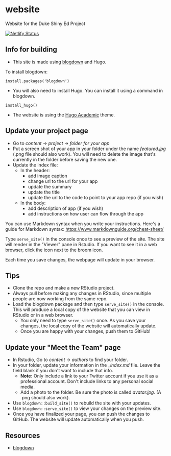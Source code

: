 # website

Website for the Duke Shiny Ed Project

[![Netlify Status](https://api.netlify.com/api/v1/badges/820421fb-e04c-4bfb-b99a-bed0bd3199c8/deploy-status)](https://app.netlify.com/sites/duke-shiny-ed/deploys)

## Info for building 

- This site is made using [blogdown](https://github.com/rstudio/blogdown) and Hugo. 

To install blogdown: 

```
install.packages('blogdown')
```

- You will also need to install Hugo. You can install it using a command in blogdown.

```
install_hugo()
```

- The website is using the [Hugo Academic](https://themes.gohugo.io/academic/) theme.

## Update your project page 

- Go to *content* -> *project* -> *folder for your app*
- Put a screen shot of your app in your folder under the name *featured.jpg* (.png file should also work). You will need to delete the image that's currently in the folder before saving the new one. 
- Update the index file: 
  - In the header: 
    - add image caption
    - change url to the url for your app
    - update the summary
    - update the title
    - update the url to the code to point to your app repo (if you wish)
  - In the body: 
    - add description of app (if you wish)
    - add instructions on how user can flow through the app

You can use Markdown syntax when you write your instructions. Here's a guide for Markdown syntax: https://www.markdownguide.org/cheat-sheet/

Type `serve_site()` in the console once to see a preview of the site. The site will render in the "Viewer" pane in Rstudio. If you want to see it in a web browser, click the icon next to the broom icon. 

Each time you save changes, the webpage will update in your browser. 


## Tips

- Clone the repo and make a new RStudio project.
- Always pull before making any changes in RStudio, since multiple people are now working from the same repo. 
- Load the blogdown package and then type `serve_site()` in the console. This will produce a local copy of the website that you can view in RStudio or in a web browser. 
  - You only need to type `serve_site()` once. As you save your changes, the local copy of the website will automatically update. 
  - Once you are happy with your changes, push them to GitHub!

## Update your "Meet the Team" page

- In Rstudio, Go to *content* -> *authors* to find your folder. 
- In your folder, update your information in the *_index.md* file. Leave the field blank if you don't want to include that info. 
  - **Note:** Only include a link to your Twitter account if you use it as a professional account. Don't include links to any personal social media.
  - Add a photo to the folder. Be sure the photo is called *avatar.jpg*. (A .png should also work). 
- Use `blogdown::build_site()` to rebuild the site with your updates. 
- Use `blogdown::serve_site()` to view your changes on the preview site.
- Once you have finalized your page, you can push the changes to GitHub. The website will update automatically when you push.

## Resources

- [blogdown](https://bookdown.org/yihui/blogdown/)

